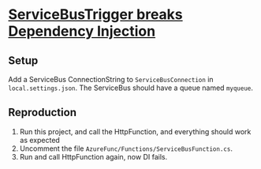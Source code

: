 ﻿# [ServiceBusTrigger breaks Dependency Injection](https://github.com/Azure/azure-functions-host/issues/4760)
 
## Setup
Add a ServiceBus ConnectionString to `ServiceBusConnection` in `local.settings.json`. The ServiceBus should have a queue named `myqueue`.

## Reproduction
1. Run this project, and call the HttpFunction, and everything should work as expected
2. Uncomment the file `AzureFunc/Functions/ServiceBusFunction.cs`.
3. Run and call HttpFunction again, now DI fails.
